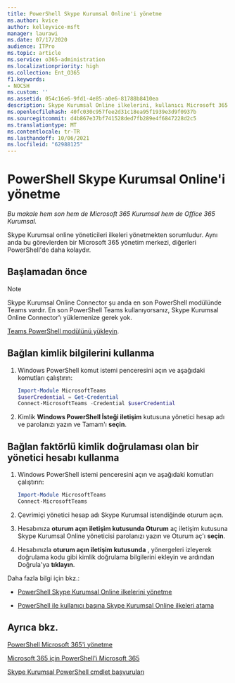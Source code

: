 ```yaml
---
title: PowerShell Skype Kurumsal Online'i yönetme
ms.author: kvice
author: kelleyvice-msft
manager: laurawi
ms.date: 07/17/2020
audience: ITPro
ms.topic: article
ms.service: o365-administration
ms.localizationpriority: high
ms.collection: Ent_O365
f1.keywords:
- NOCSH
ms.custom: ''
ms.assetid: 054c16e6-9fd1-4e85-a0e6-81788b8410ea
description: Skype Kurumsal Online ilkelerini, kullanıcı Microsoft 365 için PowerShell'i ve toplantı ayarlarını yönetmek için kullanın.
ms.openlocfilehash: 40fc030c957fee2d31c18ea95f1939e3d9f0937b
ms.sourcegitcommit: d4b867e37bf741528ded7fb289e4f6847228d2c5
ms.translationtype: MT
ms.contentlocale: tr-TR
ms.lasthandoff: 10/06/2021
ms.locfileid: "62988125"
---
```

# <a name="manage-skype-for-business-online-with-powershell"></a>PowerShell Skype Kurumsal Online'i yönetme

*Bu makale hem son hem de Microsoft 365 Kurumsal hem de Office 365 Kurumsal.*

Skype Kurumsal online yöneticileri ilkeleri yönetmekten sorumludur. Aynı anda bu görevlerden bir Microsoft 365 yönetim merkezi, diğerleri PowerShell'de daha kolaydır.

## <a name="before-you-start"></a>Başlamadan önce

> [!NOTE]
> Skype Kurumsal Online Connector şu anda en son PowerShell modülünde Teams vardır. En son PowerShell Teams kullanıyorsanız, Skype Kurumsal Online Connector'ı yüklemenize gerek yok.

[Teams PowerShell modülünü yükleyin](/microsoftteams/teams-powershell-install).

## <a name="connect-using-admin-credentials"></a>Bağlan kimlik bilgilerini kullanma

1. Windows PowerShell komut istemi penceresini açın ve aşağıdaki komutları çalıştırın:

   ```powershell
   Import-Module MicrosoftTeams
   $userCredential = Get-Credential
   Connect-MicrosoftTeams -Credential $userCredential
   ```

2. Kimlik **Windows PowerShell İsteği iletişim** kutusuna yönetici hesap adı ve parolanızı yazın ve Tamam'ı **seçin**.

## <a name="connect-using-an-admin-account-with-multi-factor-authentication"></a>Bağlan faktörlü kimlik doğrulaması olan bir yönetici hesabı kullanma

1. Windows PowerShell istemi penceresini açın ve aşağıdaki komutları çalıştırın:

   ```powershell
   Import-Module MicrosoftTeams
   Connect-MicrosoftTeams
   ```

2. Çevrimiçi yönetici hesap adı Skype Kurumsal istendiğinde oturum açın.

3. Hesabınıza **oturum açın iletişim kutusunda Oturum** aç iletişim kutusuna Skype Kurumsal Online yöneticisi parolanızı yazın ve Oturum aç'ı **seçin**.

4. Hesabınızla **oturum açın iletişim kutusunda** , yönergeleri izleyerek doğrulama kodu gibi kimlik doğrulama bilgilerini ekleyin ve ardından Doğrula'ya **tıklayın**.

Daha fazla bilgi için bkz.:

- [PowerShell Skype Kurumsal Online ilkelerini yönetme](manage-skype-for-business-online-policies-with-microsoft-365-powershell.md)

- [PowerShell ile kullanıcı başına Skype Kurumsal Online ilkeleri atama](assign-per-user-skype-for-business-online-policies-with-microsoft-365-powershell.md)

## <a name="see-also"></a>Ayrıca bkz.

[PowerShell Microsoft 365'i yönetme](manage-microsoft-365-with-microsoft-365-powershell.md)

[Microsoft 365 için PowerShell'i Microsoft 365](getting-started-with-microsoft-365-powershell.md)

[Skype Kurumsal PowerShell cmdlet başvuruları](/powershell/module/skype/)
